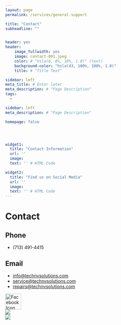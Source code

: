 ```yaml
---
layout: page
permalink: /services/general-support

title: "Contact"
subheadline: ""


header: yes
header:
    image_fullwidth: yes
    image: contact-001.jpeg
    color: # "hsla(0, 0%, 10%, 1.0)" (text)
    background-color: "hsla(43, 100%, 100%, 1.0)"
    title: # "Title Text"

sidebar: left
meta_title: # Enter later
meta_description: # "Page Description"
tags:
  - 

sidebar: left
meta_description: # "Page Description"

homepage: false




widget1:
  title: "Contact Information"
  url: ''
  image: 
  text: '' # HTML Code

widget2:
  title: "Find us on Social Media"
  url: ''
  image: 
  text: '' # HTML Code
---
```


# Contact

## Phone
- (713) 491-4415

## Email
- info@technvsolutions.com
- service@technvsolutions.com
- repairs@technvsolutions.com
<aside>
    <div>
    <img id="Facebook Icon"
        src="../assets/graphics/icons/Social/Facebook-Circle.svg"
        alt="Facebook Icon"
        width="50" height="auto"
        />
    <br />
    <img src="../assets/graphics/icons/Social/Instagram-logo.svg">
    <br />
    <img src="../assets/graphics/icons/Social/Twitter-logo.svg">
    </div>
</aside>
